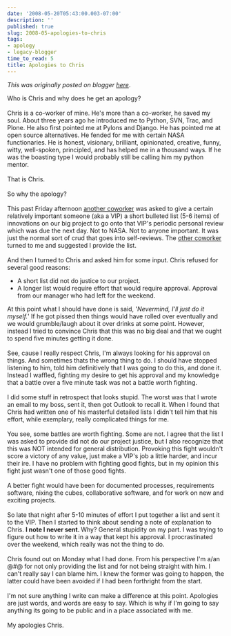 ```yaml
---
date: '2008-05-20T05:43:00.003-07:00'
description: ''
published: true
slug: 2008-05-apologies-to-chris
tags:
- apology
- legacy-blogger
time_to_read: 5
title: Apologies to Chris
---
```


*This was originally posted on blogger [here](https://pydanny.blogspot.com/2008/05/apologies-to-chris.html)*.

Who is Chris and why does he get an apology?<br /><br />Chris is a co-worker of mine.  He's more than a co-worker, he saved my soul.  About three years ago he introduced me to Python, SVN, Trac, and Plone.  He also first pointed me at Pylons and Django.   He has pointed me at open source alternatives.  He fended for me with certain NASA functionaries.  He is  honest, visionary, brilliant, opinionated, creative, funny, witty, well-spoken, principled, and has helped me in a thousand ways.  If he was the boasting type I would probably still be calling him my python mentor.<br /><br />That is Chris.<br /><br />So why the apology?<br /><br />This past Friday afternoon <a href="http://elephantangelchild.blogspot.com/">another coworker</a> was asked to give a certain relatively important someone (aka a VIP) a short bulleted list (5-6 items) of innovations on our big project to go onto that VIP's periodic personal review which was due the next day.    Not to NASA.  Not to anyone important.  It was just the normal sort of crud that goes into self-reviews.  The <a href="http://elephantangelchild.blogspot.com/">other coworker</a> turned to me and suggested I provide the list.<br /><br />And then I turned to Chris and asked him for some input.  Chris refused for several good reasons:<br /><ul><li>A short list did not do justice to our project.</li><li>A longer list would require effort that would require approval.  Approval from our manager who had left for the weekend.<br /></li></ul>At this point what I should have done is said, '<span style="font-style: italic;">Nevermind, I'll just do it myself.</span>'   If he got pissed then things would have rolled over eventually and we would grumble/laugh about it over drinks at some point.  However, instead I tried to convince Chris that this was no big deal and that we ought to spend five minutes getting it done.<br /><br />See, cause I really respect Chris, I'm always looking for his approval on things.  And sometimes thats the wrong thing to do.  I should have stopped listening to him, told him definitively that I was going to do this, and done it.  Instead I waffled, fighting my desire to get his approval and my knowledge that a battle over a five minute task was not a battle worth fighting.<br /><br />I did some stuff in retrospect that looks stupid.  The worst was that I wrote an email to my boss, sent it, then got Outlook to recall it.  When I found that Chris had written one of his masterful detailed lists I didn't tell him that his effort, while exemplary, really complicated things for me.<br /><br />You see, some battles are worth fighting.  Some are not.  I agree that the list I was asked to provide did not do our project justice, but I also recognize that this was NOT intended for general distribution.  Provoking this fight wouldn't score a victory of any value, just make a VIP's job a little harder, and incur their ire.  I have no problem with fighting good fights, but in my opinion this fight just wasn't one of those good fights.<br /><br />A better fight would have been for documented processes, requirements software, nixing the cubes, collaborative software, and for work on new and exciting projects.<br /><br />So late that night after 5-10 minutes of effort I put together a list and sent it to the VIP.  Then I started to think about sending a note of explanation to Chris.  <span style="font-weight: bold;">I note I never sent. </span> Why?  General stupidity on my part.  I was trying to figure out how to write it in a way that kept his approval.  I procrastinated over the weekend, which really was not the thing to do.<br /><br />Chris found out on Monday what I had done.  From his perspective I'm a/an @#$%-#$@ for not only providing the list and for not being straight with him.  I can't really say I can blame him.  I knew the former was going to happen, the latter could have been avoided if I had been forthright from the start. <br /><br />I'm not sure anything I write can make a difference at this point.  Apologies are just words, and words are easy to say.  Which is why if I'm going to say anything its going to be public and in a place associated with me.<br /><br />My apologies Chris.